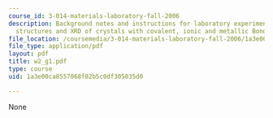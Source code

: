 ```yaml
---
course_id: 3-014-materials-laboratory-fall-2006
description: Background notes and instructions for laboratory experiments on derivative
  structures and XRD of crystals with covalent, ionic and metallic Bonds.
file_location: /coursemedia/3-014-materials-laboratory-fall-2006/1a3e00ca8557068f02b5c0df305035d0_w2_g1.pdf
file_type: application/pdf
layout: pdf
title: w2_g1.pdf
type: course
uid: 1a3e00ca8557068f02b5c0df305035d0

---
```

None